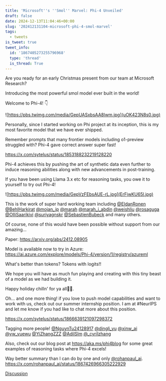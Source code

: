 ```yaml
---
title: 'Microsoft''s ''Smol'' Marvel: Phi-4 Unveiled'
draft: false
date: 2024-12-13T11:04:46+00:00
slug: '202412131104-microsoft-phi-4-smol-marvel'
tags:
  - tweets
is_tweet: true
tweet_info:
  id: '1867405273255796968'
  type: 'thread'
  is_thread: True
---
```




Are you ready for an early Christmas present from our team at Microsoft Research?

Introducing the most powerful smol model ever built in the world!

Welcome to Phi-4! 👇 

![https://pbs.twimg.com/media/GepUASxbsAA8lwm.jpg](uOK423N8s0.jpg)

Personally, since I started working on Phi project at its inception, this is my most favorite model that we have ever shipped.

Remember prompts that many frontier models including o1-preview struggled with? Phi-4 gave correct answer super fast!

<https://x.com/sytelus/status/1853188232219128220>

Phi-4 achieves this by pushing the art of synthetic data even further to induce reasoning abilities along with new advancements in post-training.

If you have been using Llama 3.x etc for reasoning tasks, you owe it to yourself to try out Phi-4! 

![https://pbs.twimg.com/media/GepVzFEbsAUE-rL.jpg](ErFjwKU65l.jpg)

This is the work of super hard working team including [@EldanRonen](https://x.com/EldanRonen) [@BehlHarkirat](https://x.com/BehlHarkirat) [@mojan_jp](https://x.com/mojan_jp) [@marah](https://x.com/marah) [@marah_i_abdin](https://x.com/marah_i_abdin) [@weishliu](https://x.com/weishliu) [@rosaguga](https://x.com/rosaguga) [@OlliSaarikivi](https://x.com/OlliSaarikivi) [@suriyagnskr](https://x.com/suriyagnskr) [@SebastienBubeck](https://x.com/SebastienBubeck) and many others.

Of course, none of this would have been possible without  support from our amazing…

Paper: <https://arxiv.org/abs/2412.08905>

Model is available now to try in Azure: <https://ai.azure.com/explore/models/Phi-4/version/1/registry/azureml>

What's better than tokens? Tokens with logits!!

We hope you will have as much fun playing and creating with this tiny beast of a model as we had building it.

Happy holiday chilln' for ya all🎄🎁.

Oh... and one more thing! if you love to push model capabilities and want to work with us, check out our summer internship position. I am at #NeurIPS and let me know if you had like to chat more about this position.

<https://x.com/sytelus/status/1866639121097298372>

Tagging more people! 
[@NguynTu24128917](https://x.com/NguynTu24128917) [@dingli_yu](https://x.com/dingli_yu) [@xinw_ai](https://x.com/xinw_ai) [@yw_yuewu](https://x.com/yw_yuewu) [@YiZhangZZZ](https://x.com/YiZhangZZZ) [@AdilSlm](https://x.com/AdilSlm) [@_cyrilzhang](https://x.com/_cyrilzhang)

Also, check out our blog post at <https://aka.ms/phi4blog> for some great examples of reasoning tasks where Phi-4 excels!

Way better summary than I can do by one and only [@rohanpaul_ai](https://x.com/rohanpaul_ai). <https://x.com/rohanpaul_ai/status/1867426966305222929>

[Discussion](https://x.com/sytelus/status/1867405273255796968)
